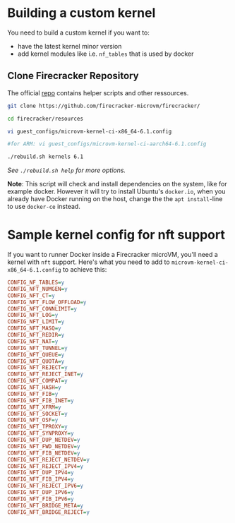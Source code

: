 # Building a custom kernel
You need to build a custom kernel if you want to:
* have the latest kernel minor version
* add kernel modules like i.e. `nf_tables` that is used by docker

## Clone Firecracker Repository

The official [repo](https://github.com/firecracker-microvm/firecracker/tree/main/resources) contains helper scripts and other ressources.
```bash
git clone https://github.com/firecracker-microvm/firecracker/

cd firecracker/resources

vi guest_configs/microvm-kernel-ci-x86_64-6.1.config

#for ARM: vi guest_configs/microvm-kernel-ci-aarch64-6.1.config

./rebuild.sh kernels 6.1
```
*See `./rebuild.sh help` for more options.*

**Note**: This script will check and install dependencies on the system, like for example docker. However it will try to install Ubuntu's `docker.io`, when you already have Docker running on the host, change the the `apt install`-line to use `docker-ce` instead.


# Sample kernel config for nft support

If you want to runner Docker inside a Firecracker microVM, you'll need a kernel with `nft` support. Here's what you need to add to `microvm-kernel-ci-x86_64-6.1.config` to achieve this:

```ini
CONFIG_NF_TABLES=y
CONFIG_NFT_NUMGEN=y
CONFIG_NFT_CT=y
CONFIG_NFT_FLOW_OFFLOAD=y
CONFIG_NFT_CONNLIMIT=y
CONFIG_NFT_LOG=y
CONFIG_NFT_LIMIT=y
CONFIG_NFT_MASQ=y
CONFIG_NFT_REDIR=y
CONFIG_NFT_NAT=y
CONFIG_NFT_TUNNEL=y
CONFIG_NFT_QUEUE=y
CONFIG_NFT_QUOTA=y
CONFIG_NFT_REJECT=y
CONFIG_NFT_REJECT_INET=y
CONFIG_NFT_COMPAT=y
CONFIG_NFT_HASH=y
CONFIG_NFT_FIB=y
CONFIG_NFT_FIB_INET=y
CONFIG_NFT_XFRM=y
CONFIG_NFT_SOCKET=y
CONFIG_NFT_OSF=y
CONFIG_NFT_TPROXY=y
CONFIG_NFT_SYNPROXY=y
CONFIG_NFT_DUP_NETDEV=y
CONFIG_NFT_FWD_NETDEV=y
CONFIG_NFT_FIB_NETDEV=y
CONFIG_NFT_REJECT_NETDEV=y
CONFIG_NFT_REJECT_IPV4=y
CONFIG_NFT_DUP_IPV4=y
CONFIG_NFT_FIB_IPV4=y
CONFIG_NFT_REJECT_IPV6=y
CONFIG_NFT_DUP_IPV6=y
CONFIG_NFT_FIB_IPV6=y
CONFIG_NFT_BRIDGE_META=y
CONFIG_NFT_BRIDGE_REJECT=y
```
